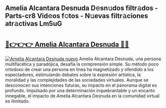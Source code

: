 ## Amelia Alcantara Desnuda D𝚎sn𝚞dos filtr𝚊dos - Parts-cr8 Vid𝚎os f𝚘tos - N𝚞evas filtr𝚊ciones atr𝚊ctivas Lm5uG

# <h2><a href="http://mbd6hv.tromn.icu/?c=Amelia+Alcantara+Desnuda">🔗👉👉👉 Amelia Alcantara Desnuda 🔗🔗</a></h2>

[![Amelia Alcantara Desnuda nuevo](https://i.imgur.com/pEAQMta.gif)](http://mbd6hv.tromn.icu/?c=Amelia+Alcantara+Desnuda)
Amelia Alcantara Desnuda, una persona multifacética y paradójica, desafía la comprensión simple. Su método poco ortodoxo de crear una persona en línea ha magnetizado y ofendido a los espectadores, estimulando debates sobre la expresión artística, la moralidad y las complejidades de las sociedades virtuales. Aunque se desconocen sus intenciones futuras, su impacto en el panorama digital es profundo. Impulsado por una determinación inquebrantable y un encanto innegable, el impacto de Amelia Alcantara Desnuda en la comunidad virtual es ilimitado.
